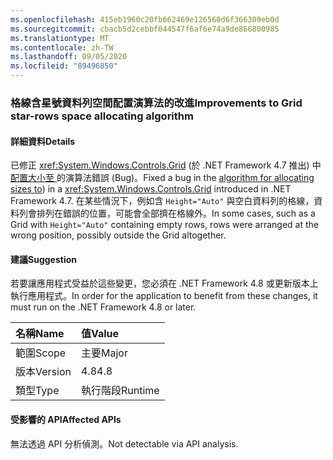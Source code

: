 ```yaml
---
ms.openlocfilehash: 415eb1960c20fb662469e126560d6f366309eb0d
ms.sourcegitcommit: cbacb5d2cebbf044547f6af6e74a9de866800985
ms.translationtype: MT
ms.contentlocale: zh-TW
ms.lasthandoff: 09/05/2020
ms.locfileid: "89496850"
---
```

### <a name="improvements-to-grid-star-rows-space-allocating-algorithm"></a><span data-ttu-id="0decf-101">格線含星號資料列空間配置演算法的改進</span><span class="sxs-lookup"><span data-stu-id="0decf-101">Improvements to Grid star-rows space allocating algorithm</span></span>

#### <a name="details"></a><span data-ttu-id="0decf-102">詳細資料</span><span class="sxs-lookup"><span data-stu-id="0decf-102">Details</span></span>

<span data-ttu-id="0decf-103">已修正 <xref:System.Windows.Controls.Grid> (於 .NET Framework 4.7 推出) 中[配置大小至 ](https://github.com/Microsoft/dotnet/blob/master/Documentation/compatibility/wpf-grid-allocation-of-space-to-star-columns.md) 的演算法錯誤 (Bug)。</span><span class="sxs-lookup"><span data-stu-id="0decf-103">Fixed a bug in the [algorithm for allocating sizes to](https://github.com/Microsoft/dotnet/blob/master/Documentation/compatibility/wpf-grid-allocation-of-space-to-star-columns.md)) in a <xref:System.Windows.Controls.Grid> introduced in .NET Framework 4.7.</span></span>  <span data-ttu-id="0decf-104">在某些情況下，例如含 <code>Height=&quot;Auto&quot;</code> 與空白資料列的格線，資料列會排列在錯誤的位置，可能會全部擠在格線外。</span><span class="sxs-lookup"><span data-stu-id="0decf-104">In some cases, such as a Grid with <code>Height=&quot;Auto&quot;</code> containing empty rows, rows were arranged at the wrong position, possibly outside the Grid altogether.</span></span>

#### <a name="suggestion"></a><span data-ttu-id="0decf-105">建議</span><span class="sxs-lookup"><span data-stu-id="0decf-105">Suggestion</span></span>

<span data-ttu-id="0decf-106">若要讓應用程式受益於這些變更，您必須在 .NET Framework 4.8 或更新版本上執行應用程式。</span><span class="sxs-lookup"><span data-stu-id="0decf-106">In order for the application to benefit from these changes, it must run on the .NET Framework 4.8 or later.</span></span>

| <span data-ttu-id="0decf-107">名稱</span><span class="sxs-lookup"><span data-stu-id="0decf-107">Name</span></span>    | <span data-ttu-id="0decf-108">值</span><span class="sxs-lookup"><span data-stu-id="0decf-108">Value</span></span>       |
|:--------|:------------|
| <span data-ttu-id="0decf-109">範圍</span><span class="sxs-lookup"><span data-stu-id="0decf-109">Scope</span></span>   |<span data-ttu-id="0decf-110">主要</span><span class="sxs-lookup"><span data-stu-id="0decf-110">Major</span></span>|
|<span data-ttu-id="0decf-111">版本</span><span class="sxs-lookup"><span data-stu-id="0decf-111">Version</span></span>|<span data-ttu-id="0decf-112">4.8</span><span class="sxs-lookup"><span data-stu-id="0decf-112">4.8</span></span>|
|<span data-ttu-id="0decf-113">類型</span><span class="sxs-lookup"><span data-stu-id="0decf-113">Type</span></span>|<span data-ttu-id="0decf-114">執行階段</span><span class="sxs-lookup"><span data-stu-id="0decf-114">Runtime</span></span>|

#### <a name="affected-apis"></a><span data-ttu-id="0decf-115">受影響的 API</span><span class="sxs-lookup"><span data-stu-id="0decf-115">Affected APIs</span></span>

<span data-ttu-id="0decf-116">無法透過 API 分析偵測。</span><span class="sxs-lookup"><span data-stu-id="0decf-116">Not detectable via API analysis.</span></span>

<!--

#### Affected APIs

Not detectable via API analysis.

-->
